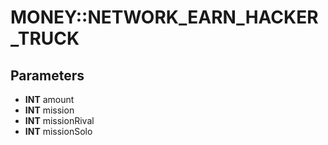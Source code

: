 # MONEY::NETWORK_EARN_HACKER_TRUCK

## Parameters
* **INT** amount
* **INT** mission
* **INT** missionRival
* **INT** missionSolo